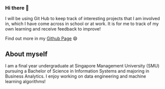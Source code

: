 ### Hi there 👋
I will be using Git Hub to keep track of interesting projects that I am involved in, which I have come across in school or at work. It is for me to track of my own learning and receive feedback to improve! 

Find out more in my [Github Page](https://tay-jie-wen-marcus.github.io/tay-jie-wen-marcus) 😄

## About myself
I am a final year undergraduate at Singapore Management University (SMU) pursuing a Bachelor of Science in Information Systems and majoring in Business Analytics. I enjoy working on data engineering and machine learning algorithms!


<!--
**Tay-Jie-Wen-Marcus/tay-jie-wen-marcus** is a ✨ _special_ ✨ repository because its `README.md` (this file) appears on your GitHub profile.

Here are some ideas to get you started:

- 🔭 I’m currently working on ...
- 🌱 I’m currently learning ...
- 👯 I’m looking to collaborate on ...
- 🤔 I’m looking for help with ...
- 💬 Ask me about ...
- 📫 How to reach me: ...
- 😄 Pronouns: ...
- ⚡ Fun fact: ...
-->
